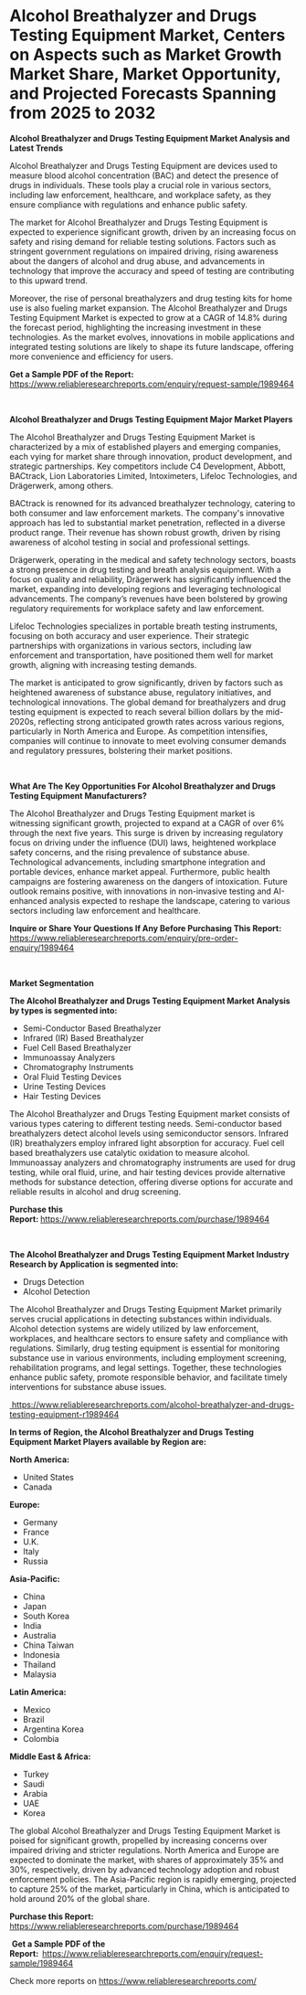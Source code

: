 <p><h1>Alcohol Breathalyzer and Drugs Testing Equipment Market, Centers on Aspects such as Market Growth Market Share, Market Opportunity, and Projected Forecasts Spanning from 2025 to 2032</h1></p><p><strong>Alcohol Breathalyzer and Drugs Testing Equipment Market Analysis and Latest Trends</strong></p>
<p><p>Alcohol Breathalyzer and Drugs Testing Equipment are devices used to measure blood alcohol concentration (BAC) and detect the presence of drugs in individuals. These tools play a crucial role in various sectors, including law enforcement, healthcare, and workplace safety, as they ensure compliance with regulations and enhance public safety.</p><p>The market for Alcohol Breathalyzer and Drugs Testing Equipment is expected to experience significant growth, driven by an increasing focus on safety and rising demand for reliable testing solutions. Factors such as stringent government regulations on impaired driving, rising awareness about the dangers of alcohol and drug abuse, and advancements in technology that improve the accuracy and speed of testing are contributing to this upward trend.</p><p>Moreover, the rise of personal breathalyzers and drug testing kits for home use is also fueling market expansion. The Alcohol Breathalyzer and Drugs Testing Equipment Market is expected to grow at a CAGR of 14.8% during the forecast period, highlighting the increasing investment in these technologies. As the market evolves, innovations in mobile applications and integrated testing solutions are likely to shape its future landscape, offering more convenience and efficiency for users.</p></p>
<p><strong>Get a Sample PDF of the Report:&nbsp;</strong> <a href="https://www.reliableresearchreports.com/enquiry/request-sample/1989464?utm_campaign=2219&utm_medium=2&utm_source=Github&utm_content=ia&utm_term=05032025&utm_id=alcohol-breathalyzer-and-drugs-testing-equipment">https://www.reliableresearchreports.com/enquiry/request-sample/1989464</a></p>
<p>&nbsp;</p>
<p><strong>Alcohol Breathalyzer and Drugs Testing Equipment Major Market Players</strong></p>
<p><p>The Alcohol Breathalyzer and Drugs Testing Equipment Market is characterized by a mix of established players and emerging companies, each vying for market share through innovation, product development, and strategic partnerships. Key competitors include C4 Development, Abbott, BACtrack, Lion Laboratories Limited, Intoximeters, Lifeloc Technologies, and Drägerwerk, among others.</p><p>BACtrack is renowned for its advanced breathalyzer technology, catering to both consumer and law enforcement markets. The company's innovative approach has led to substantial market penetration, reflected in a diverse product range. Their revenue has shown robust growth, driven by rising awareness of alcohol testing in social and professional settings.</p><p>Drägerwerk, operating in the medical and safety technology sectors, boasts a strong presence in drug testing and breath analysis equipment. With a focus on quality and reliability, Drägerwerk has significantly influenced the market, expanding into developing regions and leveraging technological advancements. The company’s revenues have been bolstered by growing regulatory requirements for workplace safety and law enforcement.</p><p>Lifeloc Technologies specializes in portable breath testing instruments, focusing on both accuracy and user experience. Their strategic partnerships with organizations in various sectors, including law enforcement and transportation, have positioned them well for market growth, aligning with increasing testing demands.</p><p>The market is anticipated to grow significantly, driven by factors such as heightened awareness of substance abuse, regulatory initiatives, and technological innovations. The global demand for breathalyzers and drug testing equipment is expected to reach several billion dollars by the mid-2020s, reflecting strong anticipated growth rates across various regions, particularly in North America and Europe. As competition intensifies, companies will continue to innovate to meet evolving consumer demands and regulatory pressures, bolstering their market positions.</p></p>
<p>&nbsp;</p>
<p><strong>What Are The Key Opportunities For Alcohol Breathalyzer and Drugs Testing Equipment Manufacturers?</strong></p>
<p><p>The Alcohol Breathalyzer and Drugs Testing Equipment market is witnessing significant growth, projected to expand at a CAGR of over 6% through the next five years. This surge is driven by increasing regulatory focus on driving under the influence (DUI) laws, heightened workplace safety concerns, and the rising prevalence of substance abuse. Technological advancements, including smartphone integration and portable devices, enhance market appeal. Furthermore, public health campaigns are fostering awareness on the dangers of intoxication. Future outlook remains positive, with innovations in non-invasive testing and AI-enhanced analysis expected to reshape the landscape, catering to various sectors including law enforcement and healthcare.</p></p>
<p><strong>Inquire or Share Your Questions If Any Before Purchasing This Report:</strong> <a href="https://www.reliableresearchreports.com/enquiry/pre-order-enquiry/1989464?utm_campaign=2219&utm_medium=2&utm_source=Github&utm_content=ia&utm_term=05032025&utm_id=alcohol-breathalyzer-and-drugs-testing-equipment">https://www.reliableresearchreports.com/enquiry/pre-order-enquiry/1989464</a></p>
<p>&nbsp;</p>
<p><strong>Market Segmentation</strong></p>
<p><strong>The Alcohol Breathalyzer and Drugs Testing Equipment Market Analysis by types is segmented into:</strong></p>
<p><ul><li>Semi-Conductor Based Breathalyzer</li><li>Infrared (IR) Based Breathalyzer</li><li>Fuel Cell Based Breathalyzer</li><li>Immunoassay Analyzers</li><li>Chromatography Instruments</li><li>Oral Fluid Testing Devices</li><li>Urine Testing Devices</li><li>Hair Testing Devices</li></ul></p>
<p><p>The Alcohol Breathalyzer and Drugs Testing Equipment market consists of various types catering to different testing needs. Semi-conductor based breathalyzers detect alcohol levels using semiconductor sensors. Infrared (IR) breathalyzers employ infrared light absorption for accuracy. Fuel cell based breathalyzers use catalytic oxidation to measure alcohol. Immunoassay analyzers and chromatography instruments are used for drug testing, while oral fluid, urine, and hair testing devices provide alternative methods for substance detection, offering diverse options for accurate and reliable results in alcohol and drug screening.</p></p>
<p><strong>Purchase this Report:&nbsp;</strong><a href="https://www.reliableresearchreports.com/purchase/1989464?utm_campaign=2219&utm_medium=2&utm_source=Github&utm_content=ia&utm_term=05032025&utm_id=alcohol-breathalyzer-and-drugs-testing-equipment">https://www.reliableresearchreports.com/purchase/1989464</a></p>
<p>&nbsp;</p>
<p><strong>The Alcohol Breathalyzer and Drugs Testing Equipment Market Industry Research by Application is segmented into:</strong></p>
<p><ul><li>Drugs Detection</li><li>Alcohol Detection</li></ul></p>
<p><p>The Alcohol Breathalyzer and Drugs Testing Equipment Market primarily serves crucial applications in detecting substances within individuals. Alcohol detection systems are widely utilized by law enforcement, workplaces, and healthcare sectors to ensure safety and compliance with regulations. Similarly, drug testing equipment is essential for monitoring substance use in various environments, including employment screening, rehabilitation programs, and legal settings. Together, these technologies enhance public safety, promote responsible behavior, and facilitate timely interventions for substance abuse issues.</p></p>
<p><a href="https://www.reliableresearchreports.com/alcohol-breathalyzer-and-drugs-testing-equipment-r1989464?utm_campaign=2219&utm_medium=2&utm_source=Github&utm_content=ia&utm_term=05032025&utm_id=alcohol-breathalyzer-and-drugs-testing-equipment">&nbsp;https://www.reliableresearchreports.com/alcohol-breathalyzer-and-drugs-testing-equipment-r1989464</a></p>
<p><strong>In terms of Region, the Alcohol Breathalyzer and Drugs Testing Equipment Market Players available by Region are:</strong></p>
<p>
    <p> <strong> North America: </strong>
        <ul>
            <li>United States</li>
            <li>Canada</li>
        </ul>
        </p> 
    <p> <strong> Europe: </strong>
        <ul>
            <li>Germany</li>
            <li>France</li>
            <li>U.K.</li>
            <li>Italy</li>
            <li>Russia</li>
        </ul>
        </p> 
    <p> <strong> Asia-Pacific: </strong>
        <ul>
            <li>China</li>
            <li>Japan</li>
            <li>South Korea</li>
            <li>India</li>
            <li>Australia</li>
            <li>China Taiwan</li>
            <li>Indonesia</li>
            <li>Thailand</li>
            <li>Malaysia</li>
        </ul>
        </p> 
    <p> <strong> Latin America: </strong>
        <ul>
            <li>Mexico</li>
            <li>Brazil</li>
            <li>Argentina Korea</li>
            <li>Colombia</li>
        </ul>
        </p> 
    <p> <strong> Middle East & Africa: </strong>
        <ul>
            <li>Turkey</li>
            <li>Saudi</li>
            <li>Arabia</li>
            <li>UAE</li>
            <li>Korea</li>
        </ul>
    </p>
    </p>
<p><p>The global Alcohol Breathalyzer and Drugs Testing Equipment Market is poised for significant growth, propelled by increasing concerns over impaired driving and stricter regulations. North America and Europe are expected to dominate the market, with shares of approximately 35% and 30%, respectively, driven by advanced technology adoption and robust enforcement policies. The Asia-Pacific region is rapidly emerging, projected to capture 25% of the market, particularly in China, which is anticipated to hold around 20% of the global share.</p></p>
<p><strong>Purchase this Report: </strong><a href="https://www.reliableresearchreports.com/purchase/1989464?utm_campaign=2219&utm_medium=2&utm_source=Github&utm_content=ia&utm_term=05032025&utm_id=alcohol-breathalyzer-and-drugs-testing-equipment">https://www.reliableresearchreports.com/purchase/1989464</a></p>
<p>&nbsp;<strong>Get a Sample PDF of the Report:&nbsp;&nbsp;</strong><a href="https://www.reliableresearchreports.com/enquiry/request-sample/1989464?utm_campaign=2219&utm_medium=2&utm_source=Github&utm_content=ia&utm_term=05032025&utm_id=alcohol-breathalyzer-and-drugs-testing-equipment">https://www.reliableresearchreports.com/enquiry/request-sample/1989464</a></p>
<p><strong></strong></p>
<p>Check more reports on <a href="https://www.reliableresearchreports.com/?utm_campaign=2219&utm_medium=2&utm_source=Github&utm_content=ia&utm_term=05032025&utm_id=alcohol-breathalyzer-and-drugs-testing-equipment">https://www.reliableresearchreports.com/</a></p>